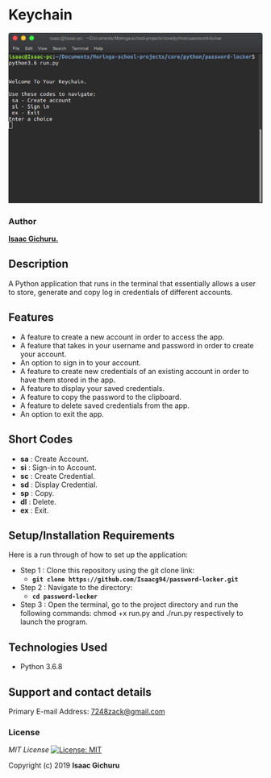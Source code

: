 # Keychain

![alt text](images/screenshot2.png)


### Author
 **[Isaac Gichuru.](https://github.com/Isaacg94)**

## Description

A Python application that runs in the terminal that essentially allows a user to store, generate and copy log in credentials of different accounts.

## Features
* A feature to create a new account in order to access the app.
* A feature that takes in your username and password in order to create your account.
* An option to sign in to your account.
* A feature to create new credentials of an existing account in order to have them stored in the app.
* A feature to display your saved credentials.
* A feature to copy the password to the clipboard.
* A feature to delete saved credentials from the app.
* An option to exit the app.

## Short Codes
* **sa** : Create Account.
* **si** : Sign-in to Account.
* **sc** : Create Credential.
* **sd** : Display Credential.
* **sp** : Copy.
* **dl** : Delete.
* **ex** : Exit.


## Setup/Installation Requirements
Here is a run through of how to set up the application:
* Step 1 : Clone this repository using the git clone link:
  * **`git clone https://github.com/Isaacg94/password-locker.git`**
* Step 2 : Navigate to the directory:
  * **`cd password-locker`**
* Step 3 : Open the terminal, go to the project directory and run the following commands: chmod +x run.py and ./run.py respectively to launch the program.


## Technologies Used

- Python 3.6.8


## Support and contact details

Primary E-mail Address: 7248zack@gmail.com

### License
*MIT License* [![License: MIT](https://img.shields.io/badge/License-MIT-yellow.svg)](license/MIT)

Copyright (c) 2019 **Isaac Gichuru**

